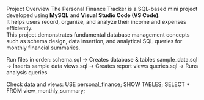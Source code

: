 Project Overview
The Personal Finance Tracker is a SQL-based mini project developed using **MySQL** and **Visual Studio Code (VS Code)**.  
It helps users record, organize, and analyze their income and expenses efficiently.  
This project demonstrates fundamental database management concepts such as schema design, data insertion, and analytical SQL queries for monthly financial summaries.

Run files in order:
schema.sql → Creates database & tables
sample_data.sql → Inserts sample data
views.sql → Creates report views
queries.sql → Runs analysis queries

Check data and views:
USE personal_finance;
SHOW TABLES;
SELECT * FROM view_monthly_summary;
